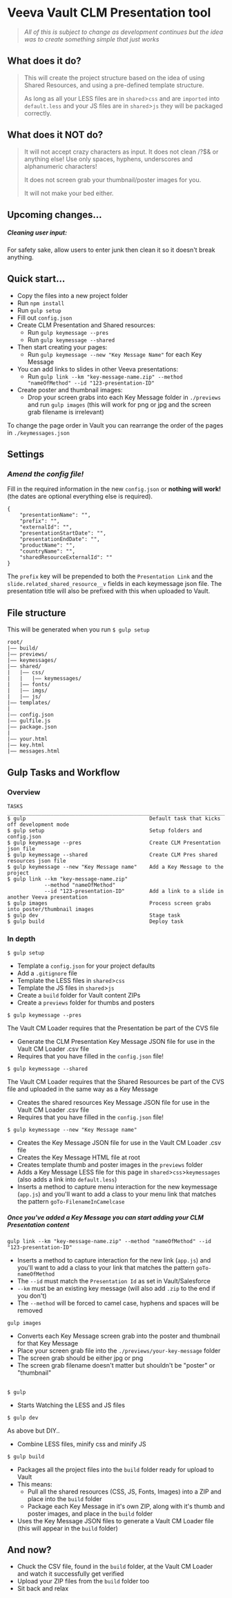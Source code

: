# Veeva Vault CLM Presentation tool 

>*All of this is subject to change as development continues but the idea was to create something simple that just works* 

## What does it do?  
>This will create the project structure based on the idea of using Shared Resources, and using a pre-defined template structure. 
> 
>As long as all your LESS files are in `shared`>`css` and are `imported` into `default.less` and your JS files are in `shared`>`js` they will be packaged correctly. 

## What does it NOT do?
>It will not accept crazy characters as input. It does not clean /?$& or anything else! Use only spaces, hyphens, underscores and alphanumeric characters! 
>
>It does not screen grab your thumbnail/poster images for you. 
>
>It will not make your bed either. 

## Upcoming changes...

##### Cleaning user input:

For safety sake, allow users to enter junk then clean it so it doesn't break anything. 

## Quick start...
- Copy the files into a new project folder 
- Run `npm install`
- Run `gulp setup`
- Fill out `config.json`
- Create CLM Presentation and Shared resources: 
  - Run `gulp keymessage --pres`
  - Run `gulp keymessage --shared`
- Then start creating your pages: 
  - Run `gulp keymessage --new "Key Message Name"` for each Key Message
- You can add links to slides in other Veeva presentations: 
  - Run `gulp link --km "key-message-name.zip" --method "nameOfMethod" --id "123-presentation-ID"` 
- Create poster and thumbnail images:
  - Drop your screen grabs into each Key Message folder in `./previews` and run `gulp images` (this will work for png or jpg and the screen grab filename is irrelevant)

To change the page order in Vault you can rearrange the order of the pages in `./keymessages.json`

## Settings
### *Amend the config file!*
Fill in the required information in the new `config.json` or **nothing will work!** (the dates are optional everything else is required).

```
{
    "presentationName": "",
    "prefix": "",
    "externalId": "",
    "presentationStartDate": "",
    "presentationEndDate": "",
    "productName": "",
    "countryName": "",
    "sharedResourceExternalId": ""
}
```

The `prefix` key will be prepended to both the `Presentation Link` and the `slide.related_shared_resource__v` fields in each keymessage json file. The presentation title will also be prefixed with this when uploaded to Vault. 

## File structure
This will be generated when you run `$ gulp setup`
```
root/
|—— build/
|—— previews/
|—— keymessages/
|—— shared/
|   |—— css/
|   |   |—— keymessages/
|   |—— fonts/
|   |—— imgs/
|   |—— js/
|—— templates/
|
|—— config.json
|—— gulfile.js
|—— package.json
|
|—— your.html
|—— key.html
|—— messages.html
```

## Gulp Tasks and Workflow

### Overview
```
TASKS
_________________________________________________________________________
$ gulp                                        Default task that kicks off development mode
$ gulp setup                                  Setup folders and config.json
$ gulp keymessage --pres                      Create CLM Presentation json file
$ gulp keymessage --shared                    Create CLM Pres shared resources json file
$ gulp keymessage --new "Key Message name"    Add a Key Message to the project
$ gulp link --km "key-message-name.zip" 
            --method "nameOfMethod" 
            --id "123-presentation-ID"        Add a link to a slide in another Veeva presentation
$ gulp images                                 Process screen grabs into poster/thumbnail images
$ gulp dev                                    Stage task
$ gulp build                                  Deploy task
```

### In depth

```
$ gulp setup
```
- Template a `config.json` for your project defaults
- Add a `.gitignore` file
- Template the LESS files in `shared`>`css`
- Template the JS files in `shared`>`js`
- Create a `build` folder for Vault content ZIPs
- Create a `previews` folder for thumbs and posters


```
$ gulp keymessage --pres
```
The Vault CM Loader requires that the Presentation be part of the CVS file 
- Generate the CLM Presentation Key Message JSON file for use in the Vault CM Loader .csv file 
- Requires that you have filled in the `config.json` file! 

```
$ gulp keymessage --shared
```
The Vault CM Loader requires that the Shared Resources be part of the CVS file and uploaded in the same way as a Key Message 
- Creates the shared resources Key Message JSON file for use in the Vault CM Loader .csv file 
- Requires that you have filled in the `config.json` file!

```
$ gulp keymessage --new "Key Message name"
```
- Creates the Key Message JSON file for use in the Vault CM Loader .csv file 
- Creates the Key Message HTML file at root 
- Creates template thumb and poster images in the `previews` folder
- Adds a Key Message LESS file for this page in `shared`>`css`>`keymessages` (also adds a link into `default.less`)
- Inserts a method to capture menu interaction for the new keymessage (`app.js`) and you'll want to add a class to your menu link that matches the pattern `goTo-FilenameInCamelcase` 

##### Once you've added a Key Message you can start adding your CLM Presentation content

```
gulp link --km "key-message-name.zip" --method "nameOfMethod" --id "123-presentation-ID" 
```
- Inserts a method to capture interaction for the new link (`app.js`) and you'll want to add a class to your link that matches the pattern `goTo-nameOfMethod` 
- The `--id` must match the `Presentation Id` as set in Vault/Salesforce
- `--km` must be an existing key message (will also add `.zip` to the end if you don't)
- The `--method` will be forced to camel case, hyphens and spaces will be removed

```
gulp images
```
- Converts each Key Message screen grab into the poster and thumbnail for that Key Message
- Place your screen grab file into the `./previews/your-key-message` folder
- The screen grab should be either jpg or png
- The screen grab filename doesn't matter but shouldn't be "poster" or "thumbnail"

## 

```
$ gulp 
```
- Starts Watching the LESS and JS files

```
$ gulp dev
``` 
As above but DIY.. 
- Combine LESS files, minify css and minify JS

```
$ gulp build
```
- Packages all the project files into the `build` folder ready for upload to Vault
- This means: 
  - Pull all the shared resources (CSS, JS, Fonts, Images) into a ZIP and place into the `build` folder
  - Package each Key Message in it's own ZIP, along with it's thumb and poster images, and place in the `build` folder
- Uses the Key Message JSON files to generate a Vault CM Loader file (this will appear in the `build` folder)

## And now? 
- Chuck the CSV file, found in the `build` folder, at the Vault CM Loader and watch it successfully get verified
- Upload your ZIP files from the `build` folder too
- Sit back and relax 
